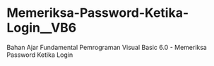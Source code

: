 # Memeriksa-Password-Ketika-Login__VB6
Bahan Ajar Fundamental Pemrograman Visual Basic 6.0 - Memeriksa Password Ketika Login
